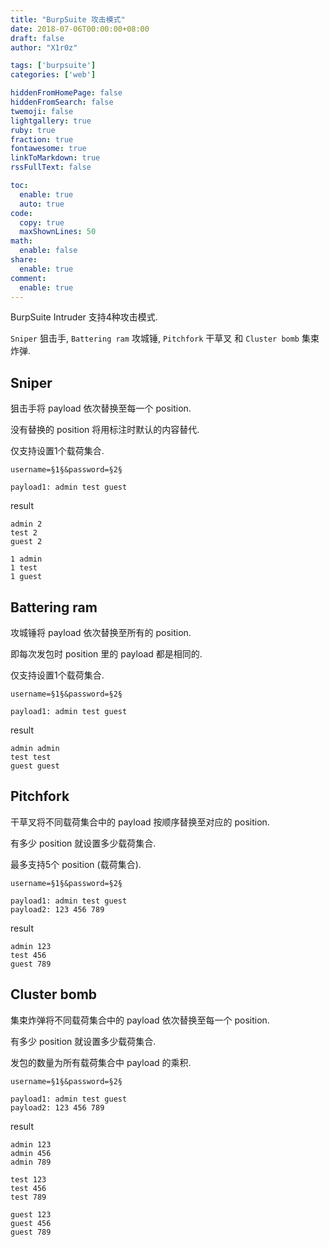 ```yaml
---
title: "BurpSuite 攻击模式"
date: 2018-07-06T00:00:00+08:00
draft: false
author: "X1r0z"

tags: ['burpsuite']
categories: ['web']

hiddenFromHomePage: false
hiddenFromSearch: false
twemoji: false
lightgallery: true
ruby: true
fraction: true
fontawesome: true
linkToMarkdown: true
rssFullText: false

toc:
  enable: true
  auto: true
code:
  copy: true
  maxShownLines: 50
math:
  enable: false
share:
  enable: true
comment:
  enable: true
---
```



BurpSuite Intruder 支持4种攻击模式.

`Sniper` 狙击手, `Battering ram` 攻城锤, `Pitchfork` 干草叉 和 `Cluster bomb` 集束炸弹.

<!--more-->

## Sniper

狙击手将 payload 依次替换至每一个 position.

没有替换的 position 将用标注时默认的内容替代.

仅支持设置1个载荷集合.

```
username=§1§&password=§2§

payload1: admin test guest
```

result

```
admin 2
test 2
guest 2

1 admin
1 test
1 guest
```

## Battering ram

攻城锤将 payload 依次替换至所有的 position.

即每次发包时 position 里的 payload 都是相同的.

仅支持设置1个载荷集合.

```
username=§1§&password=§2§

payload1: admin test guest
```

result

```
admin admin
test test
guest guest
```

## Pitchfork

干草叉将不同载荷集合中的 payload 按顺序替换至对应的 position.

有多少 position 就设置多少载荷集合.

最多支持5个 position (载荷集合).

```
username=§1§&password=§2§

payload1: admin test guest
payload2: 123 456 789
```

result

```
admin 123
test 456
guest 789
```

## Cluster bomb

集束炸弹将不同载荷集合中的 payload 依次替换至每一个 position.

有多少 position 就设置多少载荷集合.

发包的数量为所有载荷集合中 payload 的乘积.

```
username=§1§&password=§2§

payload1: admin test guest
payload2: 123 456 789
```

result

```
admin 123
admin 456
admin 789

test 123
test 456
test 789

guest 123
guest 456
guest 789
```